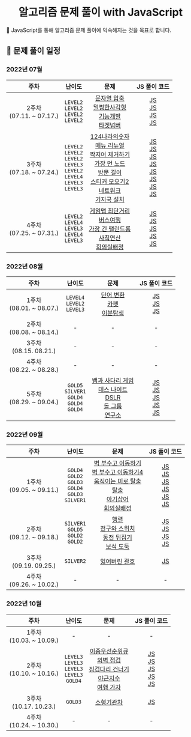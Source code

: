 <div align="center">
  <h1>알고리즘 문제 풀이 with JavaScript</h2>
</div>
🎯 JavaScript를 통해 알고리즘 문제 풀이에 익숙해지는 것을 목표로 합니다.

## 📆 문제 풀이 일정

### 2022년 07월

|             주차             |                                                        난이도                                                         |                                                                                                                                                                                                                                                                                                                                                                문제                                                                                                                                                                                                                                                                                                                                                                 |                                                                                                                                                                                                                                                                                                                                                                                                   JS 풀이 코드                                                                                                                                                                                                                                                                                                                                                                                                   |
| :--------------------------: | :-------------------------------------------------------------------------------------------------------------------: | :---------------------------------------------------------------------------------------------------------------------------------------------------------------------------------------------------------------------------------------------------------------------------------------------------------------------------------------------------------------------------------------------------------------------------------------------------------------------------------------------------------------------------------------------------------------------------------------------------------------------------------------------------------------------------------------------------------------------------------: | :--------------------------------------------------------------------------------------------------------------------------------------------------------------------------------------------------------------------------------------------------------------------------------------------------------------------------------------------------------------------------------------------------------------------------------------------------------------------------------------------------------------------------------------------------------------------------------------------------------------------------------------------------------------------------------------------------------------------------------------------------------------------------------------------------------------: |
| 2주차<br />(07.11. ~ 07.17.) |                              `LEVEL2`<br/> `LEVEL2`<br /> `LEVEL2`<br /> `LEVEL2`<br />                               |                                                                                                                                                                                     [문자열 압축](https://school.programmers.co.kr/learn/courses/30/lessons/60057?language=javascript)<br/>[멀쩡한사각형](https://school.programmers.co.kr/learn/courses/30/lessons/62048)<br /> [기능개발](https://school.programmers.co.kr/learn/courses/30/lessons/42586)<br /> [타겟넘버](https://school.programmers.co.kr/learn/courses/30/lessons/43165)                                                                                                                                                                                      |                                                                                                                                                                  [JS](https://github.com/Eunyeol-Lucas/algorithm_solution/blob/master/LEVEL2/%EB%AC%B8%EC%9E%90%EC%97%B4%EC%95%95%EC%B6%95.js)<br/> [JS](https://github.com/Eunyeol-Lucas/algorithm_solution/blob/master/LEVEL2/%EB%A9%80%EC%A9%A1%ED%95%9C%EC%82%AC%EA%B0%81%ED%98%95.js)<br /> [JS](https://github.com/Eunyeol-Lucas/algorithm_solution/blob/master/LEVEL2/기능개발.js)<br /> [JS](https://github.com/Eunyeol-Lucas/algorithm_solution/blob/master/LEVEL2/타겟넘버.js)<br />                                                                                                                                                                   |
| 3주차<br />(07.18. ~ 07.24.) | `LEVEL2`<br/> `LEVEL2`<br/> `LEVEL2`<br /> `LEVEL3`<br /> `LEVEL2`<br /> `LEVEL4`<br /> `LEVEL3`<br /> `LEVEL3`<br /> | [124나라의숫자](https://school.programmers.co.kr/learn/courses/30/lessons/12899?language=javascript) <br /> [메뉴 리뉴얼](https://school.programmers.co.kr/learn/courses/30/lessons/72411#) <br /> [짝지어 제거하기](https://school.programmers.co.kr/learn/courses/30/lessons/12973) <br /> [가장 먼 노드](https://school.programmers.co.kr/learn/courses/30/lessons/49189)<br /> [방문 길이](https://school.programmers.co.kr/learn/courses/30/lessons/49994)<br /> [스티커 모으기2](https://school.programmers.co.kr/learn/courses/30/lessons/12971)<br/> [네트워크](https://school.programmers.co.kr/learn/courses/30/lessons/43162)<br /> [기지국 설치](https://school.programmers.co.kr/learn/courses/30/lessons/12979)<br /> | [JS](https://github.com/Eunyeol-Lucas/algorithm_solution/blob/master/LEVEL2/124나라의숫자.js) <br /> [JS](https://github.com/Eunyeol-Lucas/algorithm_solution/blob/master/LEVEL2/메뉴리뉴얼.js) <br /> [JS](https://github.com/Eunyeol-Lucas/algorithm_solution/blob/master/LEVEL2/짝지어제거하기.js) <br /> [JS](https://github.com/Eunyeol-Lucas/algorithm_solution/blob/master/LEVEL3/가장먼노드.js)<br /> [JS](https://github.com/Eunyeol-Lucas/algorithm_solution/blob/master/LEVEL2/방문길이.js)<br /> [JS](https://github.com/Eunyeol-Lucas/algorithm_solution/blob/master/LEVEL4/스티커모으기2.js)<br /> [JS](https://github.com/Eunyeol-Lucas/algorithm_solution/blob/master/LEVEL3/네트워크.js)<br /> [JS](https://github.com/Eunyeol-Lucas/algorithm_solution/blob/master/LEVEL3/기지국설치.js)<br /> |
| 4주차<br />(07.25. ~ 07.31.) |                         `LEVEL2`<br/> `LEVEL4`<br/>`LEVEL3`<br/> `LEVEL4`<br/> `LEVEL3`<br/>                          |                                                                                                                                                                                                             [게임맵 최단거리](https://school.programmers.co.kr/learn/courses/30/lessons/1844) <br/> [버스여행]()<br /> [가장 긴 팰린드롬](https://school.programmers.co.kr/learn/courses/30/lessons/12904)<br /> [사칙연산](https://school.programmers.co.kr/learn/courses/30/lessons/1843)<br /> [회의실배정]()<br />                                                                                                                                                                                                              |                                                                                                                                                     [JS](https://github.com/Eunyeol-Lucas/algorithm_solution/blob/master/LEVEL2/게임맵최단거리.js)<br /> [JS](https://github.com/Eunyeol-Lucas/algorithm_solution/blob/master/LEVEL4/버스여행.js)<br /> [JS](https://github.com/Eunyeol-Lucas/algorithm_solution/blob/master/LEVEL3/가장긴팰린드롬.js)<br /> [JS](https://github.com/Eunyeol-Lucas/algorithm_solution/blob/master/LEVEL4/사칙연산.js)<br /> [JS](https://github.com/Eunyeol-Lucas/algorithm_solution/blob/master/LEVEL3/회의실배정.js)<br />                                                                                                                                                     |

### 2022년 08월

|             주차             |                                 난이도                                  |                                                                                                                                            문제                                                                                                                                            |                                                                                                                                                                                                                                      JS 풀이 코드                                                                                                                                                                                                                                       |
| :--------------------------: | :---------------------------------------------------------------------: | :----------------------------------------------------------------------------------------------------------------------------------------------------------------------------------------------------------------------------------------------------------------------------------------: | :-------------------------------------------------------------------------------------------------------------------------------------------------------------------------------------------------------------------------------------------------------------------------------------------------------------------------------------------------------------------------------------------------------------------------------------------------------------------------------------: |
| 1주차<br />(08.01. ~ 08.07.) |              `LEVEL4`<br /> `LEVEL2`<br /> `LEVEL3`<br />               |           [단어 변환](https://school.programmers.co.kr/learn/courses/30/lessons/43163)<br /> [카펫](https://school.programmers.co.kr/learn/courses/30/lessons/42842?language=javascript)<br /> [이분탐색](https://school.programmers.co.kr/learn/courses/30/lessons/43238)<br />           |                                                                                                  [JS](https://github.com/Eunyeol-Lucas/algorithm_solution/blob/master/LEVEL4/단어변환.js)<br/> [JS](https://github.com/Eunyeol-Lucas/algorithm_solution/blob/master/LEVEL2/카펫.js)<br/> [JS](https://github.com/Eunyeol-Lucas/algorithm_solution/blob/master/LEVEL3/이분탐색.js)<br/>                                                                                                  |
| 2주차<br />(08.08. ~ 08.14.) |                                    -                                    |                                                                                                                                             -                                                                                                                                              |                                                                                                                                                                                                                                            -                                                                                                                                                                                                                                            |
|  3주차<br />(08.15. 08.21.)  |                                    -                                    |                                                                                                                                             -                                                                                                                                              |                                                                                                                                                                                                                                            -                                                                                                                                                                                                                                            |
| 4주차<br />(08.22. ~ 08.28.) |                                    -                                    |                                                                                                                                             -                                                                                                                                              |                                                                                                                                                                                                                                            -                                                                                                                                                                                                                                            |
| 5주차<br />(08.29. ~ 09.04.) | `GOLD5`<br /> `SILVER1`<br /> `GOLD4`<br /> `GOLD4`<br /> `GOLD4`<br /> | [뱀과 사다리 게임](https://www.acmicpc.net/problem/16928)<br /> [데스 나이트](https://www.acmicpc.net/problem/16948)<br /> [DSLR](https://www.acmicpc.net/problem/9019)<br /> [돌 그룹](https://www.acmicpc.net/problem/12886)<br /> [연구소](https://www.acmicpc.net/problem/14502)<br /> | [JS](https://github.com/Eunyeol-Lucas/algorithm_solution/blob/master/GOLD5/뱀과사다리게임.js)<br /> [JS](https://github.com/Eunyeol-Lucas/algorithm_solution/blob/master/SILVER1/데스나이트.js)<br /> [JS](https://github.com/Eunyeol-Lucas/algorithm_solution/blob/master/GOLD4/DSLR.js)<br /> [JS](https://github.com/Eunyeol-Lucas/algorithm_solution/blob/master/GOLD4/돌그룹.js)<br /> [JS](https://github.com/Eunyeol-Lucas/algorithm_solution/blob/master/GOLD4/연구소.js)<br /> |

### 2022년 09월

|             주차             |                                        난이도                                         |                                                                                                                                                                                   문제                                                                                                                                                                                    |                                                                                                                                                                                                                                                                                                 JS 풀이 코드                                                                                                                                                                                                                                                                                                 |
| :--------------------------: | :-----------------------------------------------------------------------------------: | :-----------------------------------------------------------------------------------------------------------------------------------------------------------------------------------------------------------------------------------------------------------------------------------------------------------------------------------------------------------------------: | :----------------------------------------------------------------------------------------------------------------------------------------------------------------------------------------------------------------------------------------------------------------------------------------------------------------------------------------------------------------------------------------------------------------------------------------------------------------------------------------------------------------------------------------------------------------------------------------------------------: |
| 1주차<br />(09.05. ~ 09.11.) | `GOLD4`<br /> `GOLD2`<br /> `GOLD3`<br /> `GOLD4`<br /> `GOLD3`<br /> `SILVER1`<br /> | [벽 부수고 이동하기](https://www.acmicpc.net/problem/2206)<br /> [벽 부수고 이동하기4](https://www.acmicpc.net/problem/16946)<br /> [움직이는 미로 탈출](https://www.acmicpc.net/problem/16954)<br /> [탈출](https://www.acmicpc.net/problem/3055)<br /> [아기상어](https://www.acmicpc.net/problem/16236)<br /> [회의실배정](https://www.acmicpc.net/problem/1931)<br /> | [JS](https://github.com/Eunyeol-Lucas/algorithm_solution/blob/master/GOLD4/벽부수고이동하기.js)<br /> [JS](https://github.com/Eunyeol-Lucas/algorithm_solution/blob/master/GOLD2/벽부수고이동하기4.js)<br /> [JS](https://github.com/Eunyeol-Lucas/algorithm_solution/blob/master/GOLD3/움직이는미로탈출.js)<br /> [JS](https://github.com/Eunyeol-Lucas/algorithm_solution/blob/master/GOLD4/탈출.js)<br /> [JS](https://github.com/Eunyeol-Lucas/algorithm_solution/blob/master/GOLD3/아기상어.js)<br /> [JS](https://github.com/Eunyeol-Lucas/algorithm_solution/blob/master/SILVER1/회의실배정.js)<br /> |
| 2주차<br />(09.12. ~ 09.18.) |               `SILVER1`<br /> `GOLD5`<br /> `GOLD2`<br /> `GOLD2`<br />               |                                                                     [행렬](https://www.acmicpc.net/problem/1080)<br /> [전구와 스위치](https://www.acmicpc.net/problem/2138)<br /> [동전 뒤집기](https://www.acmicpc.net/problem/1285)<br /> [보석 도둑](https://www.acmicpc.net/problem/1202)<br />                                                                      |                                                                                                       [JS](https://github.com/Eunyeol-Lucas/algorithm_solution/blob/master/SILVER1/행렬.js) <br /> [JS](https://github.com/Eunyeol-Lucas/algorithm_solution/blob/master/GOLD5/전구와스위치.js) <br /> [JS](https://github.com/Eunyeol-Lucas/algorithm_solution/blob/master/GOLD2/동전뒤집기.js) <br /> [JS](https://github.com/Eunyeol-Lucas/algorithm_solution/blob/master/GOLD2/보석도둑.js) <br />                                                                                                        |
|  3주차<br />(09.19. 09.25.)  |                                    `SILVER2`<br />                                    |                                                                                                                                                        [잃어버린 괄호](https://www.acmicpc.net/problem/1541)<br />                                                                                                                                                        |                                                                                                                                                                                                                                                     [JS](https://github.com/Eunyeol-Lucas/algorithm_solution/blob/master/SILVER2/잃어버린괄호.js)<br />                                                                                                                                                                                                                                                      |
| 4주차<br />(09.26. ~ 10.02.) |                                           -                                           |                                                                                                                                                                                     -                                                                                                                                                                                     |                                                                                                                                                                                                                                                                                                      -                                                                                                                                                                                                                                                                                                       |

### 2022년 10월

|             주차             |                                  난이도                                   |                                                                                                                                                                                                     문제                                                                                                                                                                                                      |                                                                                                                                                                                                                                             JS 풀이 코드                                                                                                                                                                                                                                              |
| :--------------------------: | :-----------------------------------------------------------------------: | :-----------------------------------------------------------------------------------------------------------------------------------------------------------------------------------------------------------------------------------------------------------------------------------------------------------------------------------------------------------------------------------------------------------: | :---------------------------------------------------------------------------------------------------------------------------------------------------------------------------------------------------------------------------------------------------------------------------------------------------------------------------------------------------------------------------------------------------------------------------------------------------------------------------------------------------: |
| 1주차<br />(10.03. ~ 10.09.) |                                     -                                     |                                                                                                                                                                                                       -                                                                                                                                                                                                       |                                                                                                                                                                                                                                                   -                                                                                                                                                                                                                                                   |
| 2주차<br />(10.10. ~ 10.16.) | `LEVEL3`<br /> `LEVEL3`<br /> `LEVEL3`<br /> `LEVEL3`<br /> `GOLD4`<br /> | [이중우선순위큐](https://school.programmers.co.kr/learn/courses/30/lessons/42628)<br /> [외벽 점검](https://school.programmers.co.kr/learn/courses/30/lessons/60062)<br /> [징검다리 건너기](https://school.programmers.co.kr/learn/courses/30/lessons/64062)<br /> [야근지수](https://school.programmers.co.kr/learn/courses/30/lessons/12927)<br /> [여행 가자](https://www.acmicpc.net/problem/1976)<br /> | [JS](https://github.com/Eunyeol-Lucas/algorithm_solution/blob/master/LEVEL3/이중우선순위큐.js)<br /> [JS](https://github.com/Eunyeol-Lucas/algorithm_solution/blob/master/LEVEL3/외벽점검.js)<br /> [JS](https://github.com/Eunyeol-Lucas/algorithm_solution/blob/master/LEVEL3/징검다리건너기.js)<br /> [JS](https://github.com/Eunyeol-Lucas/algorithm_solution/blob/master/LEVEL3/야근지수.js)<br /> [JS](https://github.com/Eunyeol-Lucas/algorithm_solution/blob/master/GOLD4/여행가자.js)<br /> |
|  3주차<br />(10.17. 10.23.)  |                               `GOLD3`<br />                               |                                                                                                                                                                           [소형기관차](https://www.acmicpc.net/problem/2616)<br />                                                                                                                                                                            |                                                                                                                                                                                                     [JS](https://github.com/Eunyeol-Lucas/algorithm_solution/blob/master/GOLD3/소형기관차.js)<br />                                                                                                                                                                                                     |
| 4주차<br />(10.24. ~ 10.30.) |                                     -                                     |                                                                                                                                                                                                       -                                                                                                                                                                                                       |                                                                                                                                                                                                                                                   -                                                                                                                                                                                                                                                   |
